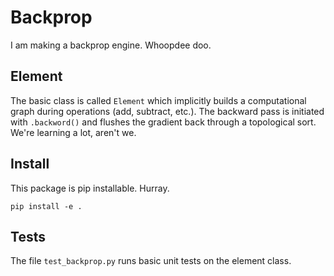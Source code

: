 # Backprop
I am making a backprop engine. Whoopdee doo. 

## Element
The basic class is called `Element` which implicitly builds a computational 
graph during operations (add, subtract, etc.). The backward pass is initiated 
with `.backword()` and flushes the gradient back through a topological sort. 
We're learning a lot, aren't we. 

## Install
This package is pip installable. Hurray.
```
pip install -e .
```

## Tests
The file `test_backprop.py` runs basic unit tests on the element class.
